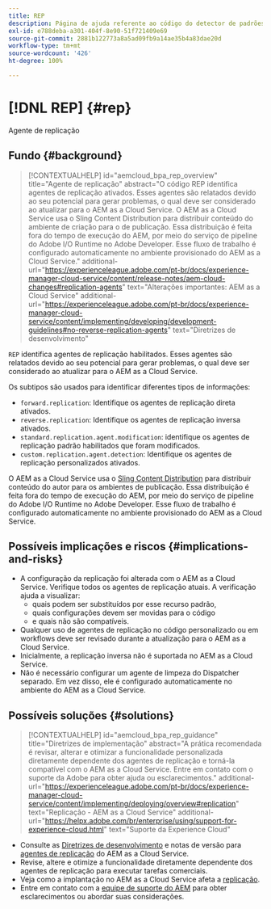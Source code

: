```yaml
---
title: REP
description: Página de ajuda referente ao código do detector de padrões.
exl-id: e788deba-a301-404f-8e90-51f721409e69
source-git-commit: 2881b122773a8a5ad09fb9a14ae35b4a83dae20d
workflow-type: tm+mt
source-wordcount: '426'
ht-degree: 100%

---
```


# [!DNL REP] {#rep}

Agente de replicação

## Fundo {#background}

>[!CONTEXTUALHELP]
>id="aemcloud_bpa_rep_overview"
>title="Agente de replicação"
>abstract="O código REP identifica agentes de replicação ativados. Esses agentes são relatados devido ao seu potencial para gerar problemas, o qual deve ser considerado ao atualizar para o AEM as a Cloud Service. O AEM as a Cloud Service usa o Sling Content Distribution para distribuir conteúdo do ambiente de criação para o de publicação. Essa distribuição é feita fora do tempo de execução do AEM, por meio do serviço de pipeline do Adobe I/O Runtime no Adobe Developer. Esse fluxo de trabalho é configurado automaticamente no ambiente provisionado do AEM as a Cloud Service."
>additional-url="https://experienceleague.adobe.com/pt-br/docs/experience-manager-cloud-service/content/release-notes/aem-cloud-changes#replication-agents" text="Alterações importantes: AEM as a Cloud Service"
>additional-url="https://experienceleague.adobe.com/pt-br/docs/experience-manager-cloud-service/content/implementing/developing/development-guidelines#no-reverse-replication-agents" text="Diretrizes de desenvolvimento"

`REP` identifica agentes de replicação habilitados. Esses agentes são relatados devido ao seu potencial para gerar problemas, o qual deve ser considerado ao atualizar para o AEM as a Cloud Service.

Os subtipos são usados para identificar diferentes tipos de informações:

* `forward.replication`: Identifique os agentes de replicação direta ativados.
* `reverse.replication`: Identifique os agentes de replicação inversa ativados.
* `standard.replication.agent.modification`: identifique os agentes de replicação padrão habilitados que foram modificados.
* `custom.replication.agent.detection`: Identifique os agentes de replicação personalizados ativados.

O AEM as a Cloud Service usa o [Sling Content Distribution](https://sling.apache.org/documentation/bundles/content-distribution.html) para distribuir conteúdo do autor para os ambientes de publicação. Essa distribuição é feita fora do tempo de execução do AEM, por meio do serviço de pipeline do Adobe I/O Runtime no Adobe Developer. Esse fluxo de trabalho é configurado automaticamente no ambiente provisionado do AEM as a Cloud Service.

## Possíveis implicações e riscos {#implications-and-risks}

* A configuração da replicação foi alterada com o AEM as a Cloud Service. Verifique todos os agentes de replicação atuais. A verificação ajuda a visualizar:
   * quais podem ser substituídos por esse recurso padrão,
   * quais configurações devem ser movidas para o código
   * e quais não são compatíveis.
* Qualquer uso de agentes de replicação no código personalizado ou em workflows deve ser revisado durante a atualização para o AEM as a Cloud Service.
* Inicialmente, a replicação inversa não é suportada no AEM as a Cloud Service.
* Não é necessário configurar um agente de limpeza do Dispatcher separado. Em vez disso, ele é configurado automaticamente no ambiente do AEM as a Cloud Service.

## Possíveis soluções {#solutions}

>[!CONTEXTUALHELP]
>id="aemcloud_bpa_rep_guidance"
>title="Diretrizes de implementação"
>abstract="A prática recomendada é revisar, alterar e otimizar a funcionalidade personalizada diretamente dependente dos agentes de replicação e torná-la compatível com o AEM as a Cloud Service. Entre em contato com o suporte da Adobe para obter ajuda ou esclarecimentos."
>additional-url="https://experienceleague.adobe.com/pt-br/docs/experience-manager-cloud-service/content/implementing/deploying/overview#replication" text="Replicação - AEM as a Cloud Service"
>additional-url="https://helpx.adobe.com/br/enterprise/using/support-for-experience-cloud.html" text="Suporte da Experience Cloud"

* Consulte as [Diretrizes de desenvolvimento](https://experienceleague.adobe.com/pt-br/docs/experience-manager-cloud-service/content/implementing/developing/development-guidelines#no-reverse-replication-agents) e notas de versão para [agentes de replicação](https://experienceleague.adobe.com/pt-br/docs/experience-manager-cloud-service/content/release-notes/aem-cloud-changes#replication-agents) do AEM as a Cloud Service.
* Revise, altere e otimize a funcionalidade diretamente dependente dos agentes de replicação para executar tarefas comerciais.
* Veja como a implantação no AEM as a Cloud Service afeta a [replicação](https://experienceleague.adobe.com/pt-br/docs/experience-manager-cloud-service/content/implementing/deploying/overview#replication).
* Entre em contato com a [equipe de suporte do AEM](https://helpx.adobe.com/br/enterprise/using/support-for-experience-cloud.html) para obter esclarecimentos ou abordar suas considerações.
